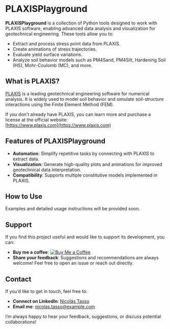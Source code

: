 # PLAXISPlayground  

**PLAXISPlayground** is a collection of Python tools designed to work with PLAXIS software, enabling advanced data analysis and visualization for geotechnical engineering. These tools allow you to:  

- Extract and process stress point data from PLAXIS.  
- Create animations of stress trajectories.  
- Evaluate yield surface variations.  
- Analyze soil behavior models such as PM4Sand, PM4Silt, Hardening Soil (HS), Mohr-Coulomb (MC), and more.  

## What is PLAXIS?  

[PLAXIS](https://www.plaxis.com) is a leading geotechnical engineering software for numerical analysis. It is widely used to model soil behavior and simulate soil-structure interactions using the Finite Element Method (FEM).  

If you don’t already have PLAXIS, you can learn more and purchase a license at the official website:  
[https://www.plaxis.com](https://www.plaxis.com)  

## Features of PLAXISPlayground  

- **Automation**: Simplify repetitive tasks by connecting with PLAXIS to extract data.  
- **Visualization**: Generate high-quality plots and animations for improved geotechnical data interpretation.  
- **Compatibility**: Supports multiple constitutive models implemented in PLAXIS.  

## How to Use  

Examples and detailed usage instructions will be provided soon.  

## Support  

If you find this project useful and would like to support its development, you can:  

- **Buy me a coffee**: [![Buy Me a Coffee](https://img.shields.io/badge/Buy%20Me%20a%20Coffee-Support-yellow)](https://www.buymeacoffee.com/yourusername)  
- **Share your feedback**: Suggestions and recommendations are always welcome! Feel free to open an issue or reach out directly.  

## Contact  

If you’d like to get in touch, feel free to:  

- **Connect on LinkedIn**: [Nicolás Tasso](https://www.linkedin.com/in/nicolas-tasso/)  
- **Email me**: [nicolas.tasso@example.com](mailto:nicolas.tasso@example.com)  

I’m always happy to hear your feedback, suggestions, or discuss potential collaborations!
